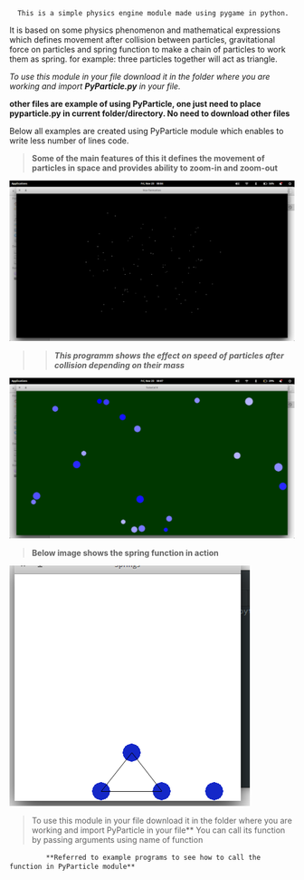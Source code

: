       This is a simple physics engine module made using pygame in python.
 
It is based on some physics phenomenon and mathematical expressions which defines movement after collision between particles,
gravitational force on particles and spring function to make a chain of particles to work them as spring. for example: three 
particles together will act as triangle.

*To use this module in your file download it in the folder where you are working and import **PyParticle.py** in your file.*

**other files are example of using PyParticle, one just need to place pyparticle.py in current folder/directory.
No need to download other files**

Below all examples are created using PyParticle module which enables to write less number of lines code.

> **Some of the main features of this it defines the movement of particles
in space and provides ability to zoom-in and zoom-out**

![space particle](/images/simu.png)


>> ***This programm shows the effect on speed of particles after collision depending on their mass***

![space particle](/images/collision.png)  


> **Below image shows the spring function in action**

![space particle](/images/spring.png)  

> To use this module in your file download it in the folder where you are working and import PyParticle in your file**
You can call its function by passing arguments using name of function 

             **Referred to example programs to see how to call the function in PyParticle module**

